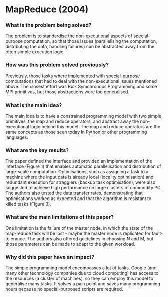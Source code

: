 # MapReduce (2004)

### What is the problem being solved?

The problem is to standardise the non-executional aspects of special-purpose computation, so that those issues (parallelising the computation, distributing the data, handling failures) can be abstracted away from the often simple execution logic.

### How was this problem solved previously?

Previously, those tasks where implemented with special-purpose computations that had to deal with the non-executional issues mentioned above. The closest effort was Bulk Symchronous Programming and some MPI primitives, but those abstractions were too generalised. 

### What is the main idea?

The main idea is to have a constrained programming model with two simple primitives, the map and reduce operators, and abstract away the non-executional logic behind this model. The map and reduce operators are the same concepts as those seen today in Python or other programming languages.

### What are the key results?

The paper defined the interface and provided an implementation of the interface (Figure 1) that enables automatic parallelisation and distribution of large-scale computation. Optimisations, such as assigning a task to a machine where the input data is already local (locality optimisation) and redundant execution for stragglers (backup task optimisation), were also suggested to achieve high performance on large clusters of commodity PC. The authors also tested the data transfer rates, demonstrating that optimisations worked as expected and that the algorithm is resistant to killed tasks (Figure 3). 

### What are the main limitations of this paper?

One limitation is the failure of the master node, in which the state of the map-reduce task will be lost - maybe the master node is replicated for fault-tolerance. The authors also offered guidelines in choosing N and M, but those parameters can be made to adapt to the given workload.

### Why did this paper have an impact?

The simple programming model encompasses a lot of tasks. Google (and many other technology companies due to cloud computing) has access to the resources (a cluster of machines), so they can employ this model to generalise many tasks. It solves a pain point and saves many programming hours because no special-purposed scripts are required.
